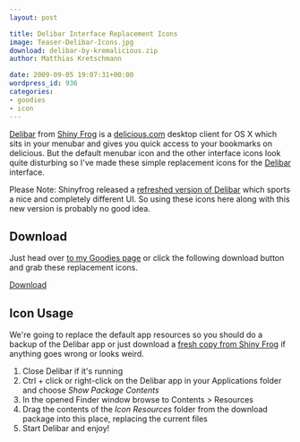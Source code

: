 ```yaml
---
layout: post

title: Delibar Interface Replacement Icons
image: Teaser-Delibar-Icons.jpg
download: delibar-by-kremalicious.zip
author: Matthias Kretschmann

date: 2009-09-05 19:07:31+00:00
wordpress_id: 936
categories:
- goodies
- icon
---
```


[Delibar](http://www.shinyfrog.net/en/software/delibar/) from [Shiny Frog](http://www.shinyfrog.net) is a [delicious.com](http://delicious.com/) desktop client for OS X which sits in your menubar and gives you quick access to your bookmarks on delicious. But the default menubar icon and the other interface icons look quite disturbing so I've made these simple replacement icons for the [Delibar](http://www.shinyfrog.net/en/software/delibar/) interface.

<p class="alert alert-block alert-info">Please Note: Shinyfrog released a <a href="http://www.delibarapp.com/">refreshed version of Delibar</a> which sports a nice and completely different UI. So using these icons here along with this new version is probably no good idea.</p>

## Download

Just head over [to my Goodies page](http://www.kremalicious.com/goodies/) or click the following download button and grab these replacement icons.

<a class="btn btn-primary icon icon-download" href="/media/delibar-by-kremalicious.zip">Download</a>

## Icon Usage

We're going to replace the default app resources so you should do a backup of the Delibar app or just download a [fresh copy from Shiny Frog](http://www.shinyfrog.net/en/software/delibar/) if anything goes wrong or looks weird.

  1. Close Delibar if it's running
  2. Ctrl + click or right-click on the Delibar app in your Applications folder and choose _Show Package Contents_
  3. In the opened Finder window browse to Contents > Resources
  4. Drag the contents of the _Icon Resources_ folder from the download package into this place, replacing the current files
  5. Start Delibar and enjoy!
